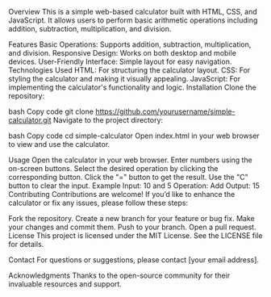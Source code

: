 Overview
This is a simple web-based calculator built with HTML, CSS, and JavaScript. It allows users to perform basic arithmetic operations including addition, subtraction, multiplication, and division.

Features
Basic Operations: Supports addition, subtraction, multiplication, and division.
Responsive Design: Works on both desktop and mobile devices.
User-Friendly Interface: Simple layout for easy navigation.
Technologies Used
HTML: For structuring the calculator layout.
CSS: For styling the calculator and making it visually appealing.
JavaScript: For implementing the calculator's functionality and logic.
Installation
Clone the repository:

bash
Copy code
git clone https://github.com/yourusername/simple-calculator.git
Navigate to the project directory:

bash
Copy code
cd simple-calculator
Open index.html in your web browser to view and use the calculator.

Usage
Open the calculator in your web browser.
Enter numbers using the on-screen buttons.
Select the desired operation by clicking the corresponding button.
Click the "=" button to get the result.
Use the "C" button to clear the input.
Example
Input: 10 and 5
Operation: Add
Output: 15
Contributing
Contributions are welcome! If you’d like to enhance the calculator or fix any issues, please follow these steps:

Fork the repository.
Create a new branch for your feature or bug fix.
Make your changes and commit them.
Push to your branch.
Open a pull request.
License
This project is licensed under the MIT License. See the LICENSE file for details.

Contact
For questions or suggestions, please contact [your email address].

Acknowledgments
Thanks to the open-source community for their invaluable resources and support.